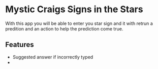 # Mystic Craigs Signs in the Stars

With this app you will be able to enter you star sign and it with retrun a predition and an action to help the prediction come true.

## Features
 - Suggested answer if incorrectly typed
 - 